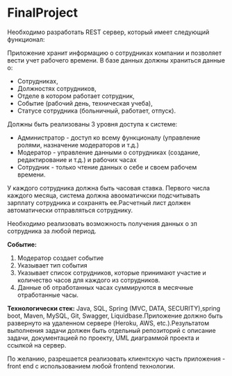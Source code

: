 # FinalProject

Необходимо разработать REST сервер, который имеет следующий функционал:

Приложение хранит информацию о сотрудниках компании и позволяет вести учет рабочего времени.
В базе данных должны храниться данные о:
- Сотрудниках,
- Должностях сотрудников,
- Отделе в котором работает сотрудник,
- Событие (рабочий день, техническая учеба),
- Статусе сотрудника (больничный, работает, отпуск).

Должны быть реализованы 3 уровня доступа к системе:
- Администратор -  доступ ко всему функционалу (управление ролями, назначение модераторов и т.д.)
- Модератор - управление данными о сотрудниках (создание, редактирование и т.д.) и рабочих часах
- Сотрудник - только чтение данных о себе и своем рабочем времени.

У каждого сотрудника должна быть часовая ставка. Первого числа каждого месяца, система должна авооматичкски подсчитывать зарплату сотрудника и сохранять ее.Расчетный лист должен автоматически отправляться сотруднику.

Необходимо реализовать возможность получения данных о зп сотрудника за любой период.

**Событие:** 
1. Модератор создает событие
2. Указывает тип события
3. Указывает список сотрудников, которые принимают участие и количество часов для каждого из сотрудников.
4. Данные об отработанных часах суммируются в месячные отработанные часы.

**Технологически стек:**
Java, SQL, Spring (MVC, DATA, SECURITY),spring boot, Maven, MySQL, Git, Swagger, Liquidbase.Приложение должно быть развернуто на удаленном сервере (Heroku, AWS, etc.).Результатом выполнения задачи должен быть отдельный репозиторий с описание задачи, документацией по проекту, UML диаграммой проекта и ссылкой на сервер.

По желанию, разрешается реализовать клиентскую часть приложения - front end с использованием любой frontend технологии.
